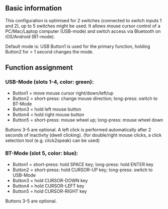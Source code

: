 ## Basic information
This configuration is optimised for 2 switches (connected to switch inputs 1 and 2), up to 5 switches might be used.
It allows mouse cursor control of a PC/Mac/Laptop computer (USB-mode) 
and switch access via Bluetooth on iOS/Android (BT-mode).
 
Default mode is: USB
Button1 is used for the primary function,
holding Button2 for > 1 second changes the mode.


## Function assignment

### USB-Mode (slots 1-4, color: green):
- Button1 = move mouse cursor right/down/left/up
- Button2 = short-press: change mouse direction; long-press: switch to BT-Mode
- Button3 = hold left mouse button
- Button4 = hold right mouse button
- Button5 = short-press: mouse wheel up; long-press: mouse wheel down

Buttons 3-5 are optional.
A left click is performed automatically after 2 seconds of inactivity (dwell clicking).
(for double/right mouse clicks, a click selection tool (e.g. click2speak) can be used)


### BT-Mode (slot 5, color: blue):
- Button1 = short-press: hold SPACE key; long-press: hold ENTER key
- Button2 = short-press: hold CURSOR-UP key; long-press: switch to USB-Mode
- Button3 = hold CURSOR-DOWN key
- Button4 = hold CURSOR-LEFT key
- Button5 = hold CURSOR-RIGHT key

Buttons 3-5 are optional.